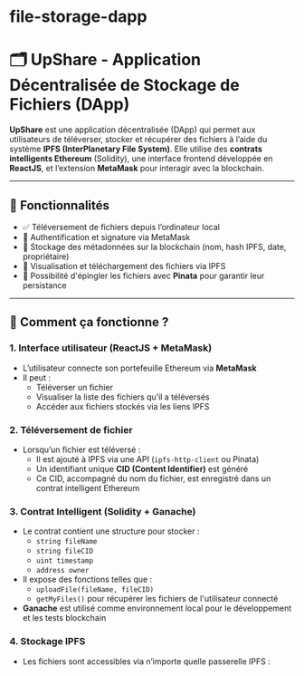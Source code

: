 # file-storage-dapp
# 🗂️ UpShare - Application Décentralisée de Stockage de Fichiers (DApp)

**UpShare** est une application décentralisée (DApp) qui permet aux utilisateurs de téléverser, stocker et récupérer des fichiers à l’aide du système **IPFS (InterPlanetary File System)**. Elle utilise des **contrats intelligents Ethereum** (Solidity), une interface frontend développée en **ReactJS**, et l’extension **MetaMask** pour interagir avec la blockchain.

---

## 🚀 Fonctionnalités

- ✅ Téléversement de fichiers depuis l’ordinateur local
- 🔐 Authentification et signature via MetaMask
- 📝 Stockage des métadonnées sur la blockchain (nom, hash IPFS, date, propriétaire)
- 📁 Visualisation et téléchargement des fichiers via IPFS
- 📌 Possibilité d'épingler les fichiers avec **Pinata** pour garantir leur persistance

---

## 🧠 Comment ça fonctionne ?

### 1. **Interface utilisateur (ReactJS + MetaMask)**

- L’utilisateur connecte son portefeuille Ethereum via **MetaMask**
- Il peut :
  - Téléverser un fichier
  - Visualiser la liste des fichiers qu’il a téléversés
  - Accéder aux fichiers stockés via les liens IPFS

### 2. **Téléversement de fichier**

- Lorsqu’un fichier est téléversé :
  - Il est ajouté à IPFS via une API (`ipfs-http-client` ou Pinata)
  - Un identifiant unique **CID (Content Identifier)** est généré
  - Ce CID, accompagné du nom du fichier, est enregistré dans un contrat intelligent Ethereum

### 3. **Contrat Intelligent (Solidity + Ganache)**

- Le contrat contient une structure pour stocker :
  - `string fileName`
  - `string fileCID`
  - `uint timestamp`
  - `address owner`
- Il expose des fonctions telles que :
  - `uploadFile(fileName, fileCID)`
  - `getMyFiles()` pour récupérer les fichiers de l'utilisateur connecté
- **Ganache** est utilisé comme environnement local pour le développement et les tests blockchain

### 4. **Stockage IPFS**

- Les fichiers sont accessibles via n’importe quelle passerelle IPFS :
